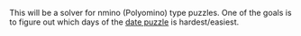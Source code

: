 This will be a solver for nmino (Polyomino) type puzzles. 
One of the goals is to figure out which days of the [date puzzle](https://www.fruugo.se/daily-calendar-puzzle-wooden-calendar-play-a-different-puzzle-to-display-the-date-difficult-jigsaw/p-65750901-132402079) is hardest/easiest.
